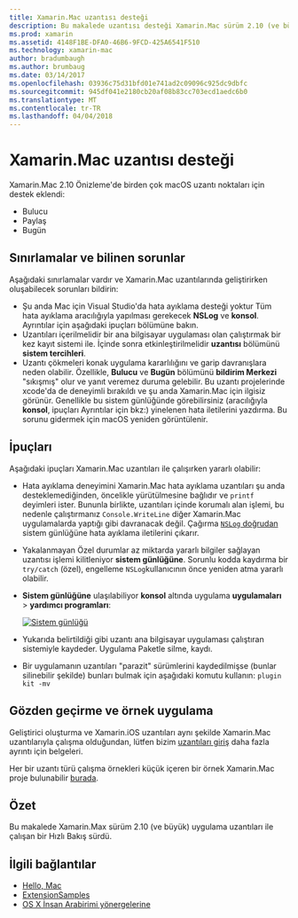 ```yaml
---
title: Xamarin.Mac uzantısı desteği
description: Bu makalede uzantısı desteği Xamarin.Mac sürüm 2.10 (ve büyük) içinde yer almaktadır.
ms.prod: xamarin
ms.assetid: 4148F1BE-DFA0-46B6-9FCD-425A6541F510
ms.technology: xamarin-mac
author: bradumbaugh
ms.author: brumbaug
ms.date: 03/14/2017
ms.openlocfilehash: 03936c75d31bfd01e741ad2c09096c925dc9dbfc
ms.sourcegitcommit: 945df041e2180cb20af08b83cc703ecd1aedc6b0
ms.translationtype: MT
ms.contentlocale: tr-TR
ms.lasthandoff: 04/04/2018
---
```

# <a name="xamarinmac-extension-support"></a>Xamarin.Mac uzantısı desteği

Xamarin.Mac 2.10 Önizleme'de birden çok macOS uzantı noktaları için destek eklendi:

- Bulucu
- Paylaş
- Bugün

<a name="Limitations-and-Known-Issues" />

## <a name="limitations-and-known-issues"></a>Sınırlamalar ve bilinen sorunlar

Aşağıdaki sınırlamalar vardır ve Xamarin.Mac uzantılarında geliştirirken oluşabilecek sorunları bildirin:

* Şu anda Mac için Visual Studio'da hata ayıklama desteği yoktur Tüm hata ayıklama aracılığıyla yapılması gerekecek **NSLog** ve **konsol**. Ayrıntılar için aşağıdaki ipuçları bölümüne bakın.
* Uzantıları içerilmelidir bir ana bilgisayar uygulaması olan çalıştırmak bir kez kayıt sistemi ile. İçinde sonra etkinleştirilmelidir **uzantısı** bölümünü **sistem tercihleri**. 
* Uzantı çökmeleri konak uygulama kararlılığını ve garip davranışlara neden olabilir. Özellikle, **Bulucu** ve **Bugün** bölümünü **bildirim Merkezi** "sıkışmış" olur ve yanıt veremez duruma gelebilir. Bu uzantı projelerinde xcode'da de deneyimli bırakıldı ve şu anda Xamarin.Mac için ilgisiz görünür. Genellikle bu sistem günlüğünde görebilirsiniz (aracılığıyla **konsol**, ipuçları Ayrıntılar için bkz:) yinelenen hata iletilerini yazdırma. Bu sorunu gidermek için macOS yeniden görüntülenir.

<a name="Tips" />

## <a name="tips"></a>İpuçları

Aşağıdaki ipuçları Xamarin.Mac uzantıları ile çalışırken yararlı olabilir:

- Hata ayıklama deneyimini Xamarin.Mac hata ayıklama uzantıları şu anda desteklemediğinden, öncelikle yürütülmesine bağlıdır ve `printf` deyimleri ister. Bununla birlikte, uzantıları içinde korumalı alan işlemi, bu nedenle çalıştırmanız `Console.WriteLine` diğer Xamarin.Mac uygulamalarda yaptığı gibi davranacak değil. Çağırma [ `NSLog` doğrudan](https://gist.github.com/chamons/e2e409013a449cfbe1f2fbe5547f6554) sistem günlüğüne hata ayıklama iletilerini çıkarır.
- Yakalanmayan Özel durumlar az miktarda yararlı bilgiler sağlayan uzantısı işlemi kilitleniyor **sistem günlüğüne**. Sorunlu kodda kaydırma bir `try/catch` (özel), engelleme `NSLog`kullanıcının önce yeniden atma yararlı olabilir.
- **Sistem günlüğüne** ulaşılabiliyor **konsol** altında uygulama **uygulamaları** > **yardımcı programları**:

    [![](extensions-images/extension02.png "Sistem günlüğü")](extensions-images/extension02.png#lightbox)
- Yukarıda belirtildiği gibi uzantı ana bilgisayar uygulaması çalıştıran sistemiyle kaydeder. Uygulama Paketle silme, kaydı. 
- Bir uygulamanın uzantıları "parazit" sürümlerini kaydedilmişse (bunlar silinebilir şekilde) bunları bulmak için aşağıdaki komutu kullanın: `plugin kit -mv`


<a name="Walkthrough-and-Sample-App" />

## <a name="walkthrough-and-sample-app"></a>Gözden geçirme ve örnek uygulama

Geliştirici oluşturma ve Xamarin.iOS uzantıları aynı şekilde Xamarin.Mac uzantılarıyla çalışma olduğundan, lütfen bizim [uzantıları giriş](~/ios/platform/extensions.md) daha fazla ayrıntı için belgeleri.

Her bir uzantı türü çalışma örnekleri küçük içeren bir örnek Xamarin.Mac proje bulunabilir [burada](https://developer.xamarin.com/samples/mac/ExtensionSamples/).

<a name="Summary" />

## <a name="summary"></a>Özet

Bu makalede Xamarin.Max sürüm 2.10 (ve büyük) uygulama uzantıları ile çalışan bir Hızlı Bakış sürdü.

## <a name="related-links"></a>İlgili bağlantılar

- [Hello, Mac](~/mac/get-started/hello-mac.md)
- [ExtensionSamples](https://developer.xamarin.com/samples/mac/ExtensionSamples/)
- [OS X İnsan Arabirimi yönergelerine](https://developer.apple.com/library/mac/documentation/UserExperience/Conceptual/OSXHIGuidelines/)
